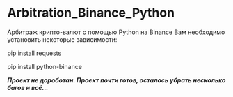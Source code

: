 # Arbitration_Binance_Python
Арбитраж крипто-валют с помощью Python на Binance
Вам необходимо установить некоторые зависимости:

pip install requests

pip install python-binance

___Проект не дороботан. Проект почти готов, осталось убрать несколько багов и всё...___
